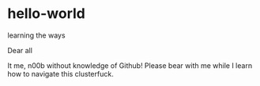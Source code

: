 # hello-world
learning the ways

Dear all

It me, n00b without knowledge of Github! Please bear with me while I learn how to navigate this clusterfuck.

